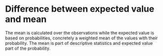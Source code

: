 # Difference between expected value and mean

The mean is calculated over the observations while the expected value is based on probabilities, concretely a weighted mean of
the values with their probability. The mean is part of descriptive statistics and expected value part of the probability.
